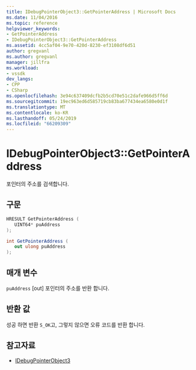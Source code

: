 ```yaml
---
title: IDebugPointerObject3::GetPointerAddress | Microsoft Docs
ms.date: 11/04/2016
ms.topic: reference
helpviewer_keywords:
- GetPointerAddress
- IDebugPointerObject3::GetPointerAddress
ms.assetid: 4cc5af04-9e70-420d-8230-ef3108df6d51
author: gregvanl
ms.author: gregvanl
manager: jillfra
ms.workload:
- vssdk
dev_langs:
- CPP
- CSharp
ms.openlocfilehash: 3e94c637409dcfb2b5cd70e51c2dafe966d5ff6d
ms.sourcegitcommit: 19ec963ed6d585719cb83ba677434ea6580e0d1f
ms.translationtype: MT
ms.contentlocale: ko-KR
ms.lasthandoff: 05/24/2019
ms.locfileid: "66209309"
---
```

# <a name="idebugpointerobject3getpointeraddress"></a>IDebugPointerObject3::GetPointerAddress
포인터의 주소를 검색합니다.

## <a name="syntax"></a>구문

```cpp
HRESULT GetPointerAddress (
   UINT64* puAddress
);
```

```csharp
int GetPointerAddress (
   out ulong puAddress
);
```

## <a name="parameters"></a>매개 변수
`puAddress` [out] 포인터의 주소를 반환 합니다.

## <a name="return-value"></a>반환 값
 성공 하면 반환 `S_OK`고, 그렇지 않으면 오류 코드를 반환 합니다.

## <a name="see-also"></a>참고자료
- [IDebugPointerObject3](../../../extensibility/debugger/reference/idebugpointerobject3.md)